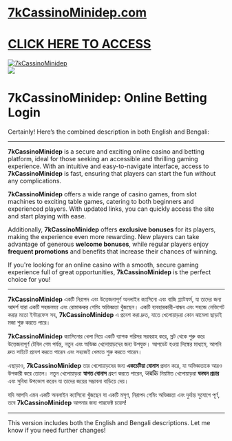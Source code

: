 # <a href="https://tinyurl.com/3kj2yj2s">7kCassinoMinidep.com</a>

# <a href="https://tinyurl.com/3kj2yj2s">CLICK HERE TO ACCESS</a>

<meta charset="UTF-8">
<meta name="viewport" content="width=device-width, initial-scale=1.0">
</head>
<body>

<div style=<text-align: center;">
<a href="https://tinyurl.com/3kj2yj2s" title="Betano"><img src="https://github.com/user-attachments/assets/eec8b914-bed2-4a42-9a9d-a658831797a6" title="7kCassinoMinidep" alt="7kCassinoMinidep"></a></div>
<div style=<text-align: center;">
<a href="https://tinyurl.com/3kj2yj2s">
<img src="https://github.com/user-attachments/assets/eec8b914-bed2-4a42-9a9d-a658831797a6" />
</a></div>

# 7kCassinoMinidep: Online Betting Login

Certainly! Here’s the combined description in both English and Bengali:

---

**7kCassinoMinidep** is a secure and exciting online casino and betting platform, ideal for those seeking an accessible and thrilling gaming experience. With an intuitive and easy-to-navigate interface, access to **7kCassinoMinidep** is fast, ensuring that players can start the fun without any complications.

**7kCassinoMinidep** offers a wide range of casino games, from slot machines to exciting table games, catering to both beginners and experienced players. With updated links, you can quickly access the site and start playing with ease.

Additionally, **7kCassinoMinidep** offers **exclusive bonuses** for its players, making the experience even more rewarding. New players can take advantage of generous **welcome bonuses**, while regular players enjoy **frequent promotions** and benefits that increase their chances of winning.

If you're looking for an online casino with a smooth, secure gaming experience full of great opportunities, **7kCassinoMinidep** is the perfect choice for you!

---

**7kCassinoMinidep** একটি নিরাপদ এবং উত্তেজনাপূর্ণ অনলাইন ক্যাসিনো এবং বাজি প্ল্যাটফর্ম, যা তাদের জন্য আদর্শ যারা একটি সহজলভ্য এবং রোমাঞ্চকর গেমিং অভিজ্ঞতা খুঁজছেন। একটি ব্যবহারকারী-বান্ধব এবং সহজে নেভিগেট করার মতো ইন্টারফেস সহ, **7kCassinoMinidep** এ প্রবেশ করা দ্রুত, যাতে খেলোয়াড়রা কোন ঝামেলা ছাড়াই মজা শুরু করতে পারে।

**7kCassinoMinidep** ক্যাসিনোর খেলা নিয়ে একটি ব্যাপক পরিসর সরবরাহ করে, স্লট থেকে শুরু করে উত্তেজনাপূর্ণ টেবিল গেম পর্যন্ত, নতুন এবং অভিজ্ঞ খেলোয়াড়দের জন্য উপযুক্ত। আপডেট হওয়া লিঙ্কের মাধ্যমে, আপনি দ্রুত সাইটে প্রবেশ করতে পারেন এবং সহজেই খেলতে শুরু করতে পারেন।

এছাড়াও, **7kCassinoMinidep** তার খেলোয়াড়দের জন্য **একচেটিয়া বোনাস** প্রদান করে, যা অভিজ্ঞতাকে আরও উপকারী করে তোলে। নতুন খেলোয়াড়রা **স্বাগত বোনাস** গ্রহণ করতে পারেন, जबकि নিয়মিত খেলোয়াড়রা **ঘনঘন প্রচার** এবং সুবিধা উপভোগ করেন যা তাদের জয়ের সম্ভাবনা বাড়িয়ে দেয়।

যদি আপনি এমন একটি অনলাইন ক্যাসিনো খুঁজছেন যা একটি মসৃণ, নিরাপদ গেমিং অভিজ্ঞতা এবং দুর্দান্ত সুযোগে পূর্ণ, তবে **7kCassinoMinidep** আপনার জন্য পারফেক্ট চয়েস!

---

This version includes both the English and Bengali descriptions. Let me know if you need further changes!
